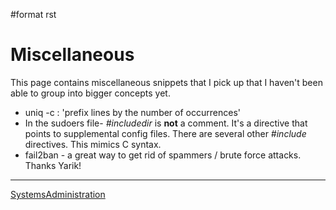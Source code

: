 \#format rst

Miscellaneous
=============

This page contains miscellaneous snippets that I pick up that I haven't been able to group into bigger concepts yet.

-   uniq -c : 'prefix lines by the number of occurrences'
-   In the sudoers file- *\#includedir* is **not** a comment. It's a directive that points to supplemental config files. There are several other *\#include* directives. This mimics C syntax.
-   fail2ban - a great way to get rid of spammers / brute force attacks. Thanks Yarik!

* * * * *

[SystemsAdministration](../SystemsAdministration)
